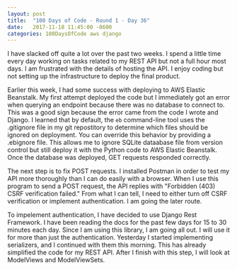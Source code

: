 ```yaml
---
layout: post
title:  "100 Days of Code - Round 1 - Day 36"
date:   2017-11-18 11:45:00 -0600
categories: 100DaysOfCode aws django
---
```


I have slacked off quite a lot over the past two weeks. I spend a little time every day working on tasks related to my REST API but not a full hour most days. I am frustrated with the details of hosting the API. I enjoy coding but not setting up the infrastructure to deploy the final product.

Earlier this week, I had some success with deploying to AWS Elastic Beanstalk. My first attempt deployed the code but I immediately got an error when querying an endpoint because there was no database to connect to. This was a good sign because the error came from the code I wrote and Django. I learned that by default, the `eb` command-line tool uses the .gitignore file in my git repostitory to determine which files should be ignored on deployment. You can override this behavior by providing a .ebignore file. This allows me to ignore SQLite dataabase file from version control but still deploy it with the Python code to AWS Elastic Beanstalk. Once the database was deployed, GET requests responded correctly.

The next step is to fix POST requests. I installed Postman in order to test my API more thoroughly than I can do easily with a browser. When I use this program to send a POST request, the API replies with "Forbidden (403) CSRF verification failed." From what I can tell, I need to either turn off CSRF verification or implement authentication. I am going the later route.

To impelement authentication, I have decided to use Django Rest Framework. I have been reading the docs for the past few days for 15 to 30 minutes each day. Since I am using this library, I am going all out. I will use it for more than just the authentication. Yesterday I started implementing serializers, and I continued with them this morning. This has already simplified the code for my REST API. After I finish with this step, I will look at ModelViews and ModelViewSets.
